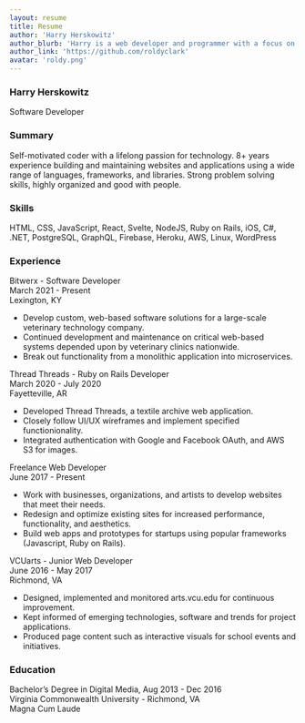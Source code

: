 ```yaml
---
layout: resume
title: Resume
author: 'Harry Herskowitz'
author_blurb: 'Harry is a web developer and programmer with a focus on using technology to empower local artists and communities'
author_link: 'https://github.com/roldyclark'
avatar: 'roldy.png'
---
```


### Harry Herskowitz

Software Developer

### Summary

Self-motivated coder with a lifelong passion for technology. 8+ years experience building and maintaining websites and applications using a wide range of languages, frameworks, and libraries. Strong problem solving skills, highly organized and good with people.

### Skills

HTML, CSS, JavaScript, React, Svelte, NodeJS, Ruby on Rails, iOS, C#, .NET, PostgreSQL, GraphQL, Firebase, Heroku, AWS, Linux, WordPress

### Experience

Bitwerx - Software Developer\
March 2021 - Present\
Lexington, KY

- Develop custom, web-based software solutions for a large-scale veterinary technology company.
- Continued development and maintenance on critical web-based systems depended upon by veterinary clinics nationwide.
- Break out functionality from a monolithic application into microservices.

Thread Threads - Ruby on Rails Developer\
March 2020 - July 2020\
Fayetteville, AR

- Developed Thread Threads, a textile archive web application.
- Closely follow UI/UX wireframes and implement specified functionionality.
- Integrated authentication with Google and Facebook OAuth, and AWS S3 for images.

Freelance Web Developer\
June 2017 - Present

- Work with businesses, organizations, and artists to develop websites that meet their needs.
- Redesign and optimize existing sites for increased performance, functionality, and aesthetics.
- Build web apps and prototypes for startups using popular frameworks (Javascript, Ruby on Rails).

VCUarts - Junior Web Developer\
June 2016 - May 2017\
Richmond, VA

- Designed, implemented and monitored arts.vcu.edu for continuous improvement.
- Kept informed of emerging technologies, software and trends for project applications.
- Produced page content such as interactive visuals for school events and initiatives.

### Education

Bachelor’s Degree in Digital Media, Aug 2013 - Dec 2016\
Virginia Commonwealth University - Richmond, VA\
Magna Cum Laude
